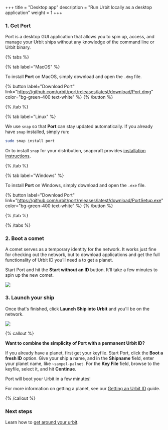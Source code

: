 +++
title = "Desktop app"
description = "Run Urbit locally as a desktop application"
weight = 1
+++

### 1. Get Port

Port is a desktop GUI application that allows you to spin up, access, and manage your Urbit ships without any knowledge of the command line or Urbit binary.

{% tabs %}

{% tab label="MacOS" %}

To install **Port** on MacOS, simply download and open the `.dmg` file.

{% button label="Download Port" link="https://github.com/urbit/port/releases/latest/download/Port.dmg" color="bg-green-400 text-white" %}
{% /button %}

{% /tab %}

{% tab label="Linux" %}

We use `snap` so that **Port** can stay updated automatically. If you already have `snap` installed, simply run:

```sh
sudo snap install port
```

Or to install `snap` for your distribution, snapcraft provides [installation instructions](https://snapcraft.io/docs/installing-snapd).

{% /tab %}

{% tab label="Windows" %}

To install **Port** on Windows, simply download and open the `.exe` file.

{% button label="Download Port" link="https://github.com/urbit/port/releases/latest/download/PortSetup.exe" color="bg-green-400 text-white" %}
{% /button %}

{% /tab %}

{% /tabs %}

### 2. Boot a comet

A comet serves as a temporary identity for the network. It works just fine for checking out the network, but to download applications and get the full functionality of Urbit ID you’ll need a to get a planet.

Start Port and hit the **Start without an ID** button. It'll take a few minutes to spin up the new comet.

![](https://media.urbit.org/site/getting-started/Desktop-app-1.jpg)

### 3. Launch your ship

Once that's finished, click **Launch Ship into Urbit** and you'll be on the network.

![](https://media.urbit.org/site/getting-started/Desktop-app-2.jpg)

{% callout %}

**Want to combine the simplicity of Port with a permanent Urbit ID?**

If you already have a planet, first get your keyfile.
Start Port, click the **Boot a fresh ID** option. Give your ship a name, and in the **Shipname** field, enter your planet name, like `~sampel-palnet`. For the **Key File** field, browse to the keyfile, select it, and hit **Continue**.

Port will boot your Urbit in a few minutes!

For more information on getting a planet, see our [Getting an Urbit ID](/guides/getting-an-urbit-id) guide.

{% /callout %}

### Next steps

Learn how to [get around your urbit](/getting-started/getting-around).
